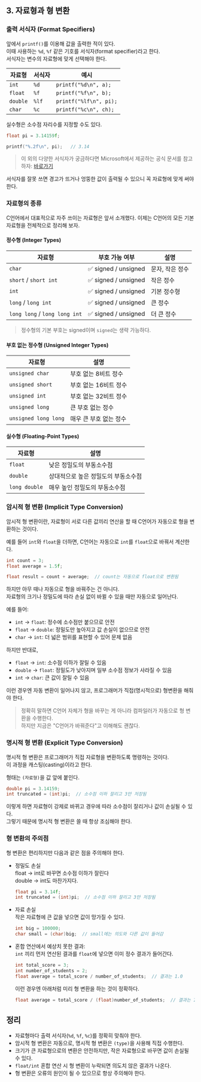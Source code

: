 ## 3. 자료형과 형 변환
### 출력 서식자 (Format Specifiers)

앞에서 `printf()`를 이용해 값을 출력한 적이 있다.  
이때 사용하는 `%d`, `%f` 같은 기호를 서식자(format specifier)라고 한다.  
서식자는 변수의 자료형에 맞게 선택해야 한다.

| 자료형 | 서식자 | 예시 |
|--------|--------|------|
| `int` | `%d` | `printf("%d\n", a);` |
| `float` | `%f` | `printf("%f\n", b);` |
| `double` | `%lf` | `printf("%lf\n", pi);` |
| `char` | `%c` | `printf("%c\n", ch);` |

실수형은 소수점 자리수를 지정할 수도 있다.

```c
float pi = 3.14159f;

printf("%.2f\n", pi);   // 3.14
```

> 이 외의 다양한 서식자가 궁금하다면 Microsoft에서 제공하는 공식 문서를 참고하자:
> [바로가기](https://learn.microsoft.com/ko-kr/cpp/c-runtime-library/format-specification-syntax-printf-and-wprintf-functions?view=msvc-170)

서식자를 잘못 쓰면 경고가 뜨거나 엉뚱한 값이 출력될 수 있으니 꼭 자료형에 맞게 써야 한다.


### 자료형의 종류

C언어에서 대표적으로 자주 쓰이는 자료형은 앞서 소개했다. 이제는 C언어의 모든 기본 자료형을 전체적으로 정리해 보자.

#### 정수형 (Integer Types)

| 자료형 | 부호 가능 여부 | 설명 |
|--------|----------------|------|
| `char` | ✅ signed / unsigned | 문자, 작은 정수 |
| `short` / `short int` | ✅ signed / unsigned | 작은 정수 |
| `int` | ✅ signed / unsigned | 기본 정수형 |
| `long` / `long int` | ✅ signed / unsigned | 큰 정수 |
| `long long` / `long long int` | ✅ signed / unsigned | 더 큰 정수 |

> 정수형의 기본 부호는 signed이며 `signed`는 생략 가능하다.

#### 부호 없는 정수형 (Unsigned Integer Types)

| 자료형 | 설명 |
|--------|------|
| `unsigned char` | 부호 없는 8비트 정수 |
| `unsigned short` | 부호 없는 16비트 정수 |
| `unsigned int` | 부호 없는 32비트 정수 |
| `unsigned long` | 큰 부호 없는 정수 |
| `unsigned long long` | 매우 큰 부호 없는 정수 |


#### 실수형 (Floating-Point Types)

| 자료형 | 설명 |
|--------|------|
| `float` | 낮은 정밀도의 부동소수점 |
| `double` | 상대적으로 높은 정밀도의 부동소수점 |
| `long double` | 매우 높인 정밀도의 부동소수점|


### 암시적 형 변환 (Implicit Type Conversion)

암시적 형 변환이란, 자료형이 서로 다른 값끼리 연산을 할 때 C언어가 자동으로 형을 변환하는 것이다.  

예를 들어 `int`와 `float`을 더하면, C언어는 자동으로 `int`를 `float`으로 바꿔서 계산한다.

```c
int count = 3;
float average = 1.5f;

float result = count + average;  // count는 자동으로 float으로 변환됨
```

하지만 아무 때나 자동으로 형을 바꿔주는 건 아니다.  
자료형의 크기나 정밀도에 따라 손실 없이 바뀔 수 있을 때만 자동으로 일어난다.

예를 들어:
- `int` → `float`: 정수에 소수점만 붙으므로 안전
- `float` → `double`: 정밀도만 높아지고 값 손실이 없으므로 안전
- `char` → `int`: 더 넓은 범위를 표현할 수 있어 문제 없음

하지만 반대로,
- `float` → `int`: 소수점 이하가 잘릴 수 있음
- `double` → `float`: 정밀도가 낮아지며 일부 소수점 정보가 사라질 수 있음
- `int` → `char`: 큰 값이 잘릴 수 있음

이런 경우엔 자동 변환이 일어나지 않고, 프로그래머가 직접(명시적으로) 형변환을 해줘야 한다.

> 정확히 말하면 C언어 자체가 형을 바꾸는 게 아니라 컴파일러가 자동으로 형 변환을 수행한다.  
> 하지만 지금은 "C언어가 바꿔준다"고 이해해도 괜찮다.

### 명시적 형 변환 (Explicit Type Conversion)

명시적 형 변환은 프로그래머가 직접 자료형을 변환하도록 명령하는 것이다.  
이 과정을 캐스팅(casting)이라고 한다.

형태는 `(자료형)`을 값 앞에 붙인다.

```c
double pi = 3.14159;
int truncated = (int)pi;  // 소수점 이하 잘리고 3만 저장됨
```

이렇게 하면 자료형이 강제로 바뀌고 경우에 따라 소수점이 잘리거나 값이 손실될 수 있다.  
그렇기 때문에 명시적 형 변환은 쓸 때 항상 조심해야 한다.


### 형 변환의 주의점

형 변환은 편리하지만 다음과 같은 점을 주의해야 한다.

- 정밀도 손실  
    float → int로 바꾸면 소수점 이하가 잘린다  
    double → int도 마찬가지다.

    ```c
    float pi = 3.14f;
    int truncated = (int)pi;  // 소수점 이하 잘리고 3만 저장됨
    ```

- 자료 손실  
    작은 자료형에 큰 값을 넣으면 값이 망가질 수 있다.  

    ```c
    int big = 100000;
    char small = (char)big;  // small에는 의도와 다른 값이 들어감
    ```

- 혼합 연산에서 예상치 못한 결과:  
    `int` 끼리 먼저 연산된 결과를 `float`에 넣으면 이미 정수 결과가 들어간다.

    ```c
    int total_score = 3;
    int number_of_students = 2;
    float average = total_score / number_of_students;  // 결과는 1.0
    ```

    이런 경우엔 아래처럼 미리 형 변환을 하는 것이 정확하다.

    ```c
    float average = total_score / (float)number_of_students;  // 결과는 1.5
    ```

## 정리

* 자료형마다 출력 서식자(`%d`, `%f`, `%c`)를 정확히 맞춰야 한다.
* 암시적 형 변환은 자동으로, 명시적 형 변환은 `(type)`을 사용해 직접 수행한다.
* 크기가 큰 자료형으로의 변환은 안전하지만, 작은 자료형으로 바꾸면 값이 손실될 수 있다.
* `float/int` 혼합 연산 시 형 변환이 누락되면 의도치 않은 결과가 나온다.
* 형 변환은 오류의 원인이 될 수 있으므로 항상 주의해야 한다.